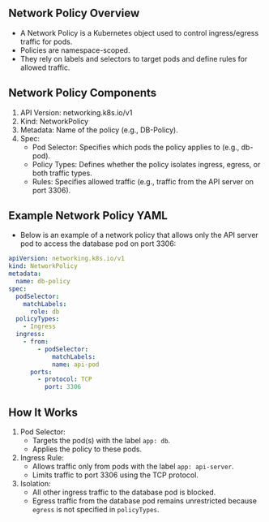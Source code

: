 ## Network Policy Overview

- A Network Policy is a Kubernetes object used to control ingress/egress traffic for pods.
- Policies are namespace-scoped.
- They rely on labels and selectors to target pods and define rules for allowed traffic.

## Network Policy Components

1. API Version: networking.k8s.io/v1
2. Kind: NetworkPolicy
3. Metadata: Name of the policy (e.g., DB-Policy).
4. Spec:
   - Pod Selector: Specifies which pods the policy applies to (e.g., db-pod).
   - Policy Types: Defines whether the policy isolates ingress, egress, or both traffic types.
   - Rules: Specifies allowed traffic (e.g., traffic from the API server on port 3306).

## Example Network Policy YAML

- Below is an example of a network policy that allows only the API server pod to access the database pod on port 3306:

```yaml
apiVersion: networking.k8s.io/v1
kind: NetworkPolicy
metadata:
  name: db-policy
spec:
  podSelector:
    matchLabels:
      role: db
  policyTypes:
    - Ingress
  ingress:
    - from:
        - podSelector:
            matchLabels:
            name: api-pod
      ports:
        - protocol: TCP
          port: 3306
```

## How It Works

1. Pod Selector:
   - Targets the pod(s) with the label `app: db`.
   - Applies the policy to these pods.
2. Ingress Rule:
   - Allows traffic only from pods with the label `app: api-server`.
   - Limits traffic to port 3306 using the TCP protocol.
3. Isolation:
   - All other ingress traffic to the database pod is blocked.
   - Egress traffic from the database pod remains unrestricted because `egress` is not specified in `policyTypes`.
